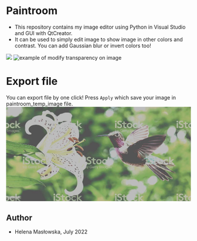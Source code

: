 # Paintroom
- This repository contains my image editor using Python in Visual Studio and GUI with QtCreator. 
- It can be used to simply edit image to show image in other colors and contrast. You can add Gaussian blur or invert colors too!
<img src="https://user-images.githubusercontent.com/44245185/222732623-c9bb0698-4817-46bc-b7a8-7a6585e35085.png">
<img src="https://user-images.githubusercontent.com/44245185/222733580-770a6254-5cf8-4b2e-9db1-6cce934827b3.png" alt="example of modify transparency on image">

# Export file
You can export file by one click! Press ```Apply``` which save your image in paintroom_temp_image file.
![image](https://github.com/HelenaMaslowska/Paintroom/blob/master/paintroom_temp_image.jpg)
 
## Author
- Helena Masłowska, July 2022
